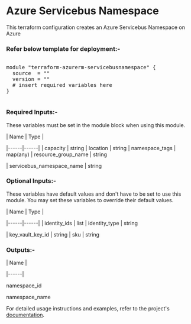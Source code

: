 # Azure Servicebus Namespace

This terraform configuration creates an Azure Servicebus Namespace on Azure

### Refer below template for deployment:-

<pre>

module "terraform-azurerm-servicebusnamespace" {
  source  = ""
  version = ""
  # insert required variables here
}

</pre>


### Required Inputs:-


These variables must be set in the module block when using this module.


| Name | Type |

|------|------|
| capacity             | string
| location              | string
| namespace_tags         | map(any)
| resource_group_name       | string

| servicebus_namespace_name | string


### Optional Inputs:-


These variables have default values and don't have to be set to use this module. You may set these variables to override their default values.


| Name | Type |

|------|------|
| identity_ids     | list
| identity_type    | string

| key_vault_key_id | string
| sku              | string


### Outputs:-


| Name |

|------|

namespace_id

namespace_name


For detailed usage instructions and examples, refer to the project's [documentation](https://registry.terraform.io/providers/hashicorp/azurerm/latest/docs/resources/servicebus_namespace).
